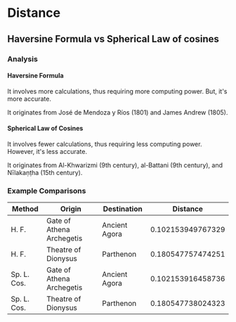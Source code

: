 # Distance

## Haversine Formula vs Spherical Law of cosines

### Analysis

#### Haversine Formula

It involves more calculations, thus requiring more computing power. But, it's more accurate.

It originates from José de Mendoza y Ríos (1801) and James Andrew (1805).

#### Spherical Law of Cosines

It involves fewer calculations, thus requiring less computing power. However, it's less accurate.

It originates from Al-Khwarizmi (9th century), al-Battani (9th century), and Nīlakaṇṭha (15th century).

### Example Comparisons

| Method | Origin | Destination | Distance |
| --- | --- | --- | --- |
| H. F. | Gate of Athena Archegetis | Ancient Agora | 0.102153949767329 |
| H. F. | Theatre of Dionysus | Parthenon | 0.180547757474251
| Sp. L. Cos. | Gate of Athena Archegetis | Ancient Agora | 0.102153916458736 |
| Sp. L. Cos. | Theatre of Dionysus | Parthenon | 0.180547738024323